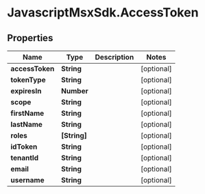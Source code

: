 # JavascriptMsxSdk.AccessToken

## Properties

Name | Type | Description | Notes
------------ | ------------- | ------------- | -------------
**accessToken** | **String** |  | [optional] 
**tokenType** | **String** |  | [optional] 
**expiresIn** | **Number** |  | [optional] 
**scope** | **String** |  | [optional] 
**firstName** | **String** |  | [optional] 
**lastName** | **String** |  | [optional] 
**roles** | **[String]** |  | [optional] 
**idToken** | **String** |  | [optional] 
**tenantId** | **String** |  | [optional] 
**email** | **String** |  | [optional] 
**username** | **String** |  | [optional] 


